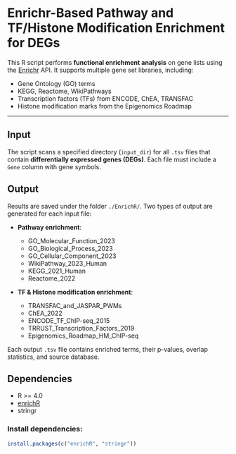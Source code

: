 # Enrichr-Based Pathway and TF/Histone Modification Enrichment for DEGs

This R script performs **functional enrichment analysis** on gene lists using the [Enrichr](https://maayanlab.cloud/Enrichr/) API. It supports multiple gene set libraries, including:

- Gene Ontology (GO) terms
- KEGG, Reactome, WikiPathways
- Transcription factors (TFs) from ENCODE, ChEA, TRANSFAC
- Histone modification marks from the Epigenomics Roadmap

---

## Input

The script scans a specified directory (`input_dir`) for all `.tsv` files that contain **differentially expressed genes (DEGs)**. Each file must include a `Gene` column with gene symbols.

## Output

Results are saved under the folder `./EnrichR/`. Two types of output are generated for each input file:

- **Pathway enrichment**:

  - GO_Molecular_Function_2023
  - GO_Biological_Process_2023
  - GO_Cellular_Component_2023
  - WikiPathway_2023_Human
  - KEGG_2021_Human
  - Reactome_2022
- **TF & Histone modification enrichment**:

  - TRANSFAC_and_JASPAR_PWMs
  - ChEA_2022
  - ENCODE_TF_ChIP-seq_2015
  - TRRUST_Transcription_Factors_2019
  - Epigenomics_Roadmap_HM_ChIP-seq

Each output `.tsv` file contains enriched terms, their p-values, overlap statistics, and source database.

## Dependencies

- R >= 4.0
- [enrichR](https://cran.r-project.org/web/packages/enrichR/)
- stringr

### Install dependencies:

```r
install.packages(c("enrichR", "stringr"))
```
